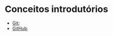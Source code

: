 # Conceitos introdutórios
- [Git](https://pt.wikipedia.org/wiki/Git "Conceito retirado da Wikipédia");
- [GitHub](https://pt.wikipedia.org/wiki/GitHub "Conceito retirado da Wikipédia").
